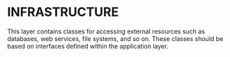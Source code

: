 # INFRASTRUCTURE

This layer contains classes for accessing external resources such as databases, web services, file systems, and so on. These classes should be based on interfaces defined within the application layer.